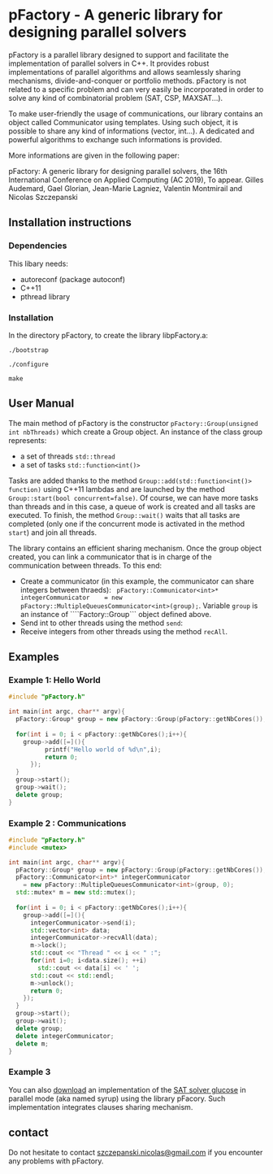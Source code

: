 # pFactory - A generic library for designing parallel solvers
pFactory is a parallel library designed to support and facilitate the implementation of parallel solvers in C++. It provides robust implementations of
parallel algorithms and allows seamlessly sharing mechanisms, divide-and-conquer or portfolio methods.
pFactory is not related to a specific problem and can very easily be incorporated in order to solve any kind of combinatorial problem (SAT, CSP, MAXSAT...).

To make user-friendly the usage of communications, our library contains an object called Communicator<T> using templates.
Using such object, it is possible to share any kind of informations (vector, int...). A dedicated and powerful algorithms
to exchange such informations is provided. 

More informations are given in the following paper:

pFactory: A generic library for designing parallel solvers, the 16th International Conference on Applied Computing (AC 2019), To appear.
Gilles Audemard, Gael Glorian, Jean-Marie Lagniez, Valentin Montmirail and Nicolas Szczepanski


## Installation instructions

### Dependencies
This libary needs:
 - autoreconf (package autoconf)
 - C++11
 - pthread library

### Installation 
 

In the directory pFactory, to create the library libpFactory.a:
```console
./bootstrap
```
```console
./configure
```
```console
make
```

## User Manual

The main method of pFactory is the constructor ```pFactory::Group(unsigned int nbThreads)``` which create a Group object. 
An instance of the class group represents:
  - a set of threads ```std::thread```
  - a set of tasks ```std::function<int()>```

Tasks are added thanks to the method ```Group::add(std::function<int()> function)``` 
using C++11 lambdas and are launched by the method ```Group::start(bool concurrent=false)```. 
Of course, we can have more tasks than threads and in this case, a queue of work is 
created and all tasks are executed. To finish, the method ```Group::wait()```  waits 
that all tasks are completed (only one if the concurrent mode is activated in the method ```start```) 
and join all threads. 

The library contains an efficient sharing mechanism.
Once the group object created, you can link a communicator that is in charge of the communication 
between threads. To this end: 
- Create a communicator (in this example, the communicator can share integers between thraeds): 
``` pFactory::Communicator<int>* integerCommunicator    = new pFactory::MultipleQueuesCommunicator<int>(group);```. 
    Variable ```group``` is an  instance of ````Factory::Group``` object defined above. 
- Send int to other threads using the method ```send```:
- Receive integers from other threads using the method ```recAll```. 




## Examples

### Example 1: Hello World

```cpp
#include "pFactory.h" 

int main(int argc, char** argv){
  pFactory::Group* group = new pFactory::Group(pFactory::getNbCores());
  
  for(int i = 0; i < pFactory::getNbCores();i++){
    group->add([=](){
	      printf("Hello world of %d\n",i);
	      return 0;
      });
  }
  group->start();
  group->wait();
  delete group;
}
```


### Example 2 : Communications

```cpp
#include "pFactory.h" 
#include <mutex>

int main(int argc, char** argv){
  pFactory::Group* group = new pFactory::Group(pFactory::getNbCores());
  pFactory::Communicator<int>* integerCommunicator
    = new pFactory::MultipleQueuesCommunicator<int>(group, 0);
  std::mutex* m = new std::mutex();
  
  for(int i = 0; i < pFactory::getNbCores();i++){
    group->add([=](){
      integerCommunicator->send(i);
      std::vector<int> data;
      integerCommunicator->recvAll(data);
      m->lock();
      std::cout << "Thread " << i << " :";	
      for(int i=0; i<data.size(); ++i)
        std::cout << data[i] << ' ';
      std::cout << std::endl;
      m->unlock();
      return 0;
    });
  }
  group->start();
  group->wait();
  delete group;
  delete integerCommunicator;
  delete m;
}
```

### Example 3
You can also [download]() an implementation of the [SAT solver glucose](https://www.labri.fr/perso/lsimon/glucose/) in parallel mode (aka named syrup)
using the library pFacory. Such implementation integrates clauses sharing mechanism.



## contact
Do not hesitate to contact szczepanski.nicolas@gmail.com if you encounter any problems with pFactory.
